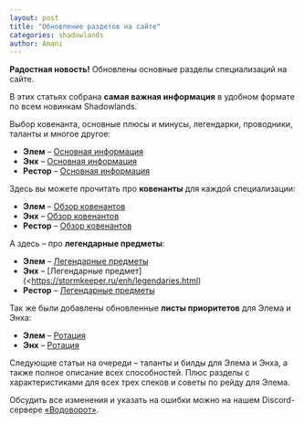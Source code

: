 ```yaml
---    
layout: post    
title: "Обновление раздетов на сайте"    
categories: shadowlands  
author: Amani
---    
```


**Радостная новость!** Обновлены основные разделы специализаций на сайте.

В этих статьях собрана **самая важная информация** в удобном формате по всем новинкам Shadowlands.

Выбор ковенанта, основные плюсы и минусы, легендарки, проводники, таланты и многое другое:

* **Элем** – [Основная информация](https://stormkeeper.ru/ele/intro.html)  
* **Энх** – [Основная информация](https://stormkeeper.ru/enh/intro.html)  
* **Рестор** – [Основная информация](https://stormkeeper.ru/resto/intro.html)  

<!--more-->

Здесь вы можете прочитать про **ковенанты** для каждой специализации:

* **Элем** – [Обзор ковенантов](https://stormkeeper.ru/ele/covenants.html)  
* **Энх** – [Обзор ковенантов](https://stormkeeper.ru/enh/covenants.html)  
* **Рестор** – [Обзор ковенантов](https://stormkeeper.ru/resto/covenants.html)  

А здесь – про **легендарные предметы**:

* **Элем** – [Легендарные предметы](https://stormkeeper.ru/ele/legendaries.html)
* **Энх** – [Легендарные предмет](<https://stormkeeper.ru/enh/legendaries.html)
* **Рестор** – [Легендарные предметы](https://stormkeeper.ru/resto/legendaries.html)

Так же были добавлены обновленные **листы приоритетов** для Элема и Энха:
* **Элем** – [Ротация](https://stormkeeper.ru/ele/rotation.html)
* **Энх** – [Ротация](https://stormkeeper.ru/enh/rotation.html)

Следующие статьи на очереди – таланты и билды для Элема и Энха, а также полное описание всех способностей.
Плюс разделы с характеристиками для всех трех спеков и советы по рейду для Элема.

Обсудить все изменения и указать на ошибки можно на нашем Discord-сервере [«Водоворот»](https://discordapp.com/invite/zTQhBn8). 
